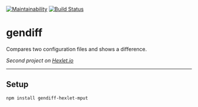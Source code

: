 [![Maintainability](https://api.codeclimate.com/v1/badges/459294c93fccfb828db0/maintainability)](https://codeclimate.com/github/mput/project-lvl2-s133/maintainability)
[![Build Status](https://travis-ci.org/mput/project-lvl2-s133.svg?branch=master)](https://travis-ci.org/mput/project-lvl2-s133)
# gendiff

Compares two configuration files and shows a difference.

_Second project on [Hexlet.io](https://ru.hexlet.io/projects/3/sessions/133)_
___

## Setup

```
npm install gendiff-hexlet-mput
```
